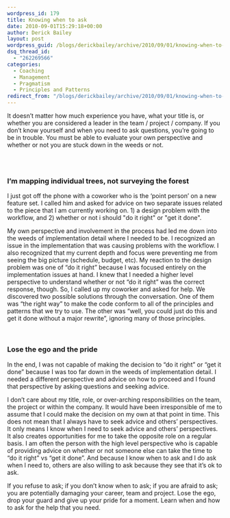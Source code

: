 ```yaml
---
wordpress_id: 179
title: Knowing when to ask
date: 2010-09-01T15:29:18+00:00
author: Derick Bailey
layout: post
wordpress_guid: /blogs/derickbailey/archive/2010/09/01/knowing-when-to-ask.aspx
dsq_thread_id:
  - "262269566"
categories:
  - Coaching
  - Management
  - Pragmatism
  - Principles and Patterns
redirect_from: "/blogs/derickbailey/archive/2010/09/01/knowing-when-to-ask.aspx/"
---
```

It doesn&#8217;t matter how much experience you have, what your title is, or whether you are considered a leader in the team / project / company. If you don&#8217;t know yourself and when you need to ask questions, you&#8217;re going to be in trouble. You must be able to evaluate your own perspective and whether or not you are stuck down in the weeds or not. 

### &#160;

### I’m mapping individual trees, not surveying the forest

I just got off the phone with a coworker who is the &#8216;point person&#8217; on a new feature set. I called him and asked for advice on two separate issues related to the piece that I am currently working on. 1) a design problem with the workflow, and 2) whether or not i should "do it right" or "get it done". 

My own perspective and involvement in the process had led me down into the weeds of implementation detail where I needed to be. I recognized an issue in the implementation that was causing problems with the workflow. I also recognized that my current depth and focus were preventing me from seeing the big picture (schedule, budget, etc). My reaction to the design problem was one of “do it right” because I was focused entirely on the implementation issues at hand. I knew that I needed a higher level perspective to understand whether or not “do it right” was the correct response, though. So, I called up my coworker and asked for help. We discovered two possible solutions through the conversation. One of them was “the right way” to make the code conform to all of the principles and patterns that we try to use. The other was “well, you could just do this and get it done without a major rewrite”, ignoring many of those principles. 

&#160;

### Lose the ego and the pride

In the end, I was not capable of making the decision to “do it right” or “get it done” because I was too far down in the weeds of implementation detail. I needed a different perspective and advice on how to proceed and I found that perspective by asking questions and seeking advice.&#160; 

I don’t care about my title, role, or over-arching responsibilities on the team, the project or within the company. It would have been irresponsible of me to assume that I could make the decision on my own at that point in time. This does not mean that I always have to seek advice and others’ perspectives. It only means I know when I need to seek advice and others’ perspectives. It also creates opportunities for me to take the opposite role on a regular basis. I am often the person with the high level perspective who is capable of providing advice on whether or not someone else can take the time to “do it right” vs “get it done”. And because I know when to ask and I do ask when I need to, others are also willing to ask because they see that it’s ok to ask.

If you refuse to ask; if you don’t know when to ask; if you are afraid to ask; you are potentially damaging your career, team and project. Lose the ego, drop your guard and give up your pride for a moment. Learn when and how to ask for the help that you need.